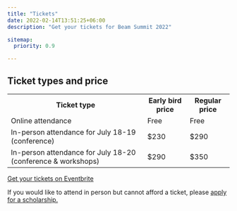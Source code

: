 ```yaml
---
title: "Tickets"
date: 2022-02-14T13:51:25+06:00
description: "Get your tickets for Beam Summit 2022"

sitemap:
  priority: 0.9

---
```


## Ticket types and price

<table class="table prices">
<tr>
  <th>Ticket type</th>
  <th>Early bird price</th>
  <th>Regular price</th>
</tr>
<tr>
  <td>Online attendance</td>
  <td>Free</td>
  <td>Free</td>
</tr>
<tr>
  <td>In-person attendance for July 18-19 (conference)</td>
  <td>$230</td>
  <td>$290</td>
</tr>
<tr>
  <td>In-person attendance for July 18-20 (conference & workshops)</td>
  <td>$290</td>
  <td>$350</td>
</tr>
</table>

<div class="d-flex justify-content-center mb-4">
<a href="https://beamsummit-2022.eventbrite.com" target="_blank" class="btn btn-yellow btn-rounded mt-3">Get your tickets on Eventbrite</a>
</div>

If you would like to attend in person but cannot afford a ticket, please <a href="https://forms.gle/STT1tYp9MefGzN5L9" target="_blank">apply for a scholarship.</a>
